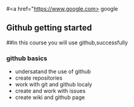 #<a href="https://www.google.com> google</a>
## Github getting started
##in this course you will use github,successfully
### github basics
* undersatand the use of github
* create repositories
* work with git and github localy
* create and work with issues
* create wiki and github page
